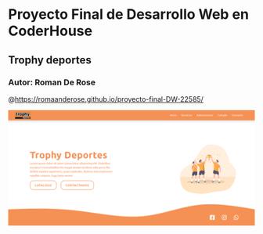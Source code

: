# Proyecto Final de Desarrollo Web en CoderHouse

## Trophy deportes

### Autor: Roman De Rose

@https://romaanderose.github.io/proyecto-final-DW-22585/

![](/images/trophy-deportes-captura.png?raw=true)
